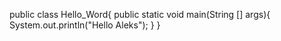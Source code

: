 public class Hello_Word{
public static void main(String [] args){
System.out.println("Hello Aleks");
}
}
